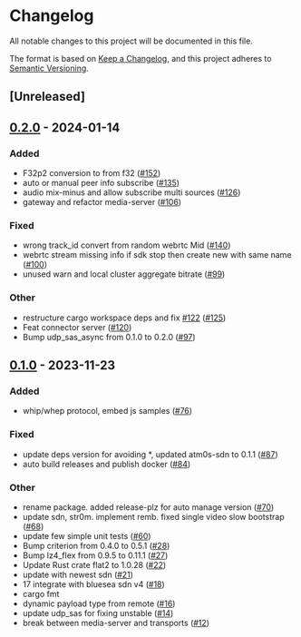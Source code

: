 # Changelog
All notable changes to this project will be documented in this file.

The format is based on [Keep a Changelog](https://keepachangelog.com/en/1.0.0/),
and this project adheres to [Semantic Versioning](https://semver.org/spec/v2.0.0.html).

## [Unreleased]

## [0.2.0](https://github.com/giangndm/8xFF-decentralized-media-server/compare/atm0s-media-server-transport-webrtc-v0.1.0...atm0s-media-server-transport-webrtc-v0.2.0) - 2024-01-14

### Added
- F32p2 conversion to from f32 ([#152](https://github.com/giangndm/8xFF-decentralized-media-server/pull/152))
- auto or manual peer info subscribe ([#135](https://github.com/giangndm/8xFF-decentralized-media-server/pull/135))
- audio mix-minus and allow subscribe multi sources ([#126](https://github.com/giangndm/8xFF-decentralized-media-server/pull/126))
- gateway and refactor media-server ([#106](https://github.com/giangndm/8xFF-decentralized-media-server/pull/106))

### Fixed
- wrong track_id convert from random webrtc Mid ([#140](https://github.com/giangndm/8xFF-decentralized-media-server/pull/140))
- webrtc stream missing info if sdk stop then create new with same name ([#100](https://github.com/giangndm/8xFF-decentralized-media-server/pull/100))
- unused warn and local cluster aggregate bitrate ([#99](https://github.com/giangndm/8xFF-decentralized-media-server/pull/99))

### Other
- restructure cargo workspace deps and fix [#122](https://github.com/giangndm/8xFF-decentralized-media-server/pull/122) ([#125](https://github.com/giangndm/8xFF-decentralized-media-server/pull/125))
- Feat connector server ([#120](https://github.com/giangndm/8xFF-decentralized-media-server/pull/120))
- Bump udp_sas_async from 0.1.0 to 0.2.0 ([#97](https://github.com/giangndm/8xFF-decentralized-media-server/pull/97))

## [0.1.0](https://github.com/8xFF/atm0s-media-server/releases/tag/atm0s-media-server-transport-webrtc-v0.1.0) - 2023-11-23

### Added
- whip/whep protocol, embed js samples ([#76](https://github.com/8xFF/atm0s-media-server/pull/76))

### Fixed
- update deps version for avoiding *, updated atm0s-sdn to 0.1.1 ([#87](https://github.com/8xFF/atm0s-media-server/pull/87))
- auto build releases and publish docker ([#84](https://github.com/8xFF/atm0s-media-server/pull/84))

### Other
- rename package. added release-plz for auto manage version ([#70](https://github.com/8xFF/atm0s-media-server/pull/70))
- update sdn, str0m. implement remb. fixed single video slow bootstrap ([#68](https://github.com/8xFF/atm0s-media-server/pull/68))
- update few simple unit tests ([#60](https://github.com/8xFF/atm0s-media-server/pull/60))
- Bump criterion from 0.4.0 to 0.5.1 ([#28](https://github.com/8xFF/atm0s-media-server/pull/28))
- Bump lz4_flex from 0.9.5 to 0.11.1 ([#27](https://github.com/8xFF/atm0s-media-server/pull/27))
- Update Rust crate flat2 to 1.0.28 ([#22](https://github.com/8xFF/atm0s-media-server/pull/22))
- update with newest sdn ([#21](https://github.com/8xFF/atm0s-media-server/pull/21))
- 17 integrate with bluesea sdn v4 ([#18](https://github.com/8xFF/atm0s-media-server/pull/18))
- cargo fmt
- dynamic payload type from remote ([#16](https://github.com/8xFF/atm0s-media-server/pull/16))
- update udp_sas for fixing unstable ([#14](https://github.com/8xFF/atm0s-media-server/pull/14))
- break between media-server and transports ([#12](https://github.com/8xFF/atm0s-media-server/pull/12))
